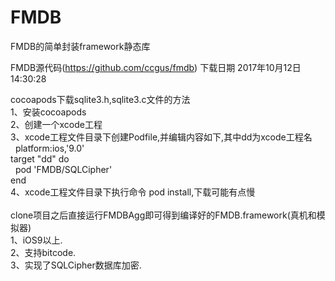 # FMDB
FMDB的简单封装framework静态库

FMDB源代码(https://github.com/ccgus/fmdb) 下载日期 2017年10月12日14:30:28

cocoapods下载sqlite3.h,sqlite3.c文件的方法
</br>
1、安装cocoapods
</br>
2、创建一个xcode工程
</br>
3、xcode工程文件目录下创建Podfile,并编辑内容如下,其中dd为xcode工程名
</br>
   platform:ios,'9.0'
</br>
   target "dd" do
</br>
     pod 'FMDB/SQLCipher'
</br>
   end
</br>
4、xcode工程文件目录下执行命令 pod install,下载可能有点慢
</br>
</br>
clone项目之后直接运行FMDBAgg即可得到编译好的FMDB.framework(真机和模拟器)
</br>
1、iOS9以上.
</br>
2、支持bitcode.
</br>
3、实现了SQLCipher数据库加密.

